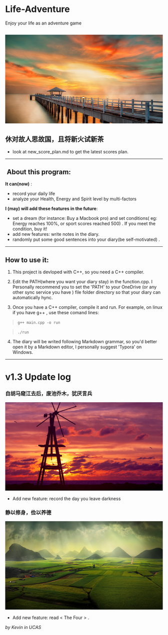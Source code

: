 # Life-Adventure

Enjoy your life as an adventure game


![background](https://raw.githubusercontent.com/anothersnoopy/Markdown_photos/master/1.jpg)
-----


## 休对故人思故国，且将新火试新茶

+ look at new_score_plan.md to get the latest scores plan.

-----


##  About this program:

**It can(now)** :
+ record your daily life
+ analyze your Health, Energy and Spirit level by multi-factors

**I  (may) will add these features in the future**: 
+ set a dream (for instance: Buy a Macbook pro) and set conditions( eg: Energy reaches 100%, or sport scores reached 500) . If you meet the condition, buy it!
+ add new features: write notes in the diary.
+ randomly put some good sentences into your diary(be self-motivated) .

----


## How to use it:
1. This project is devloped with C++, so you need a C++ compiler.

2. Edit the PATH(where you want your diary stay) in the function.cpp. I Personally recommend you to set the 'PATH' to your OneDrive (or any other sync service you have ) file folder directory so that your diary can automatically hync.

3. Once you have a C++ compiler, compile it and run. For example, on linux if you have g++ , use these comand lines:

>`g++ main.cpp -o run`

>`./run`

4. The diary will be writed following Markdown grammar, so you'd better open it by a Markdown editor, I personally suggest 'Typora' on Windows. 

------
# v1.3 Update log
### 自胡马窥江去后，废池乔木，犹厌言兵
![yesterday](https://raw.githubusercontent.com/anothersnoopy/Markdown_photos/master/2.jpg)
+ Add new feature: record the day you leave darkness

### 静以修身，俭以养德
![newlifecome](https://raw.githubusercontent.com/anothersnoopy/Markdown_photos/master/3.jpg)
+ Add new feature: read < The Four > .

*by Kevin* 
*in UCAS*
